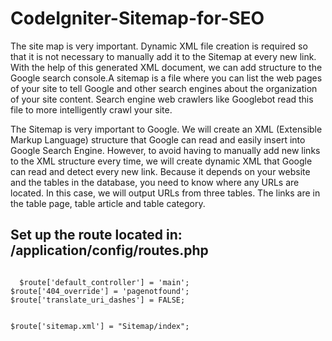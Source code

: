 # CodeIgniter-Sitemap-for-SEO
The site map is very important. Dynamic XML file creation is required so that it is not necessary to manually add it to the Sitemap at every new link. With the help of this generated XML document, we can add structure to the Google search console.A sitemap is a file where you can list the web pages of your site to tell Google and other search engines about the organization of your site content. Search engine web crawlers like Googlebot read this file to more intelligently crawl your site.

The Sitemap is very important to Google. We will create an XML (Extensible Markup Language) structure that Google can read and easily insert into Google Search Engine. However, to avoid having to manually add new links to the XML structure every time, we will create dynamic XML that Google can read and detect every new link. Because it depends on your website and the tables in the database, you need to know where any URLs are located. In this case, we will output URLs from three tables. The links are in the table page, table article and table category.

## Set up the route located in: <project root directory>/application/config/routes.php
<code>
  $route['default_controller'] = 'main';
$route['404_override'] = 'pagenotfound';
$route['translate_uri_dashes'] = FALSE;

$route['sitemap\.xml'] = "Sitemap/index";
</code>
